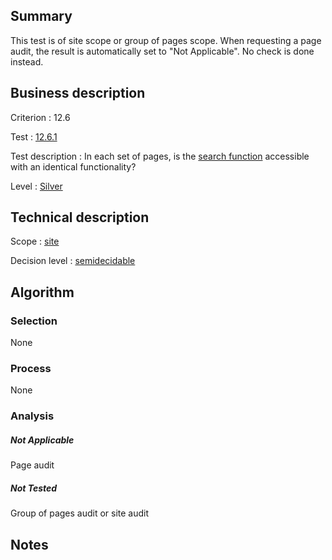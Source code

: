 ## Summary

This test is of site scope or group of pages scope. When requesting a page audit, the result is automatically set to "Not Applicable". No check is done instead.

## Business description

Criterion : 12.6

Test :
[12.6.1](http://www.accessiweb.org/index.php/accessiweb-22-english-version.html#test-12-6-1)

Test description : In each set of pages, is the [search
function](http://www.accessiweb.org/index.php/glossary-76.html#mMoteurRecherche)
accessible with an identical functionality?

Level : [Silver](/en/category/rules-design/accessiweb-11/level/argent)

## Technical description

Scope : [site](/en/category/rules-design/accessiweb-11/scope/site)

Decision level :
[semidecidable](/en/category/rules-design/accessiweb-11/decision-level/semidecidable)

## Algorithm

### Selection

None

### Process

None

### Analysis

##### Not Applicable

Page audit 

##### Not Tested

Group of pages audit or site audit

## Notes


